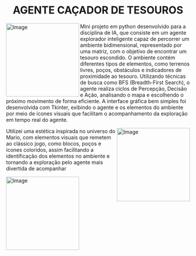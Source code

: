 <H1 align="center"> AGENTE CAÇADOR DE TESOUROS </H1>

<img  align="left" width="200" height="200" alt="Image" src="https://github.com/user-attachments/assets/4997fce3-c089-4b70-9a29-e1c7af2bae6a" />

<p align="left">  Mini projeto em python desenvolvido para a disciplina de IA, que consiste em um agente explorador inteligente capaz de percorrer um ambiente bidimensional, representado por uma matriz, com o objetivo de encontrar um tesouro escondido. O ambiente contém diferentes tipos de elementos, como terrenos livres, poços, obstáculos e indicadores de proximidade ao tesouro. Utilizando técnicas de busca como BFS (Breadth-First Search), o agente realiza ciclos de Percepção, Decisão e Ação, analisando o mapa e escolhendo o próximo movimento de forma eficiente. A interface gráfica bem simples foi desenvolvida com Tkinter, exibindo o agente e os elementos do ambiente por meio de ícones visuais que facilitam o acompanhamento da exploração em tempo real do agente. </p>

<img align= "right" width="200" height="200" alt="Image" src="https://github.com/user-attachments/assets/253a18c1-0964-4f4c-bb9c-d4f32575c469" />

<p1> Utilizei uma estética inspirada no universo do Mario, com elementos visuais que remetem ao clássico jogo, como blocos, poços e ícones coloridos, assim facilitando a identificação dos elementos no ambiente e tornando a exploração pelo agente mais divertida de acompanhar <p1>

<img width="200" height="200" alt="Image" src="https://github.com/user-attachments/assets/1cabde6f-f985-40a7-bfc4-346b11ead340" />



